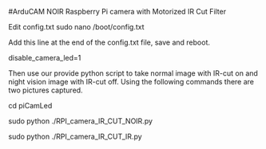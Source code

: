 #ArduCAM NOIR Raspberry Pi camera with Motorized IR Cut Filter


Edit config.txt
sudo nano /boot/config.txt

Add this line at the end of the config.txt file, save and reboot.

disable_camera_led=1


Then use our provide python script to take normal image with IR-cut on and night vision image with IR-cut off. Using the following commands there are two pictures captured.

cd piCamLed

sudo python ./RPI_camera_IR_CUT_NOIR.py

sudo python ./RPI_camera_IR_CUT_IR.py

